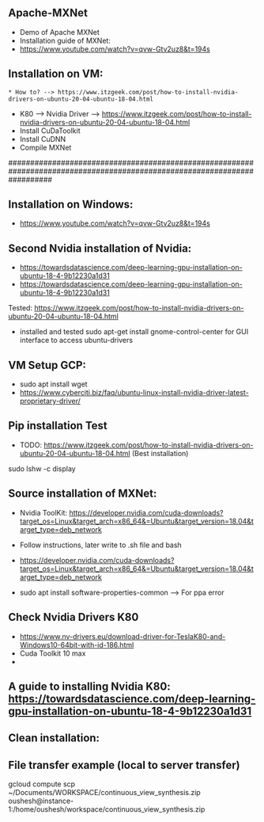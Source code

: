 ## Apache-MXNet
   * Demo of Apache MXNet
   * Installation guide of MXNet:
   * https://www.youtube.com/watch?v=qvw-Gtv2uz8&t=194s

## Installation on VM:
    * How to? --> https://www.itzgeek.com/post/how-to-install-nvidia-drivers-on-ubuntu-20-04-ubuntu-18-04.html
   * K80 --> Nvidia Driver --> https://www.itzgeek.com/post/how-to-install-nvidia-drivers-on-ubuntu-20-04-ubuntu-18-04.html
   * Install CuDaToolkit
   * Install CuDNN
   * Compile MXNet 








##########################################################################################################################


## Installation on Windows:
   * https://www.youtube.com/watch?v=qvw-Gtv2uz8&t=194s
   
## Second Nvidia installation of Nvidia:
   * https://towardsdatascience.com/deep-learning-gpu-installation-on-ubuntu-18-4-9b12230a1d31
   * https://towardsdatascience.com/deep-learning-gpu-installation-on-ubuntu-18-4-9b12230a1d31

Tested: 
https://www.itzgeek.com/post/how-to-install-nvidia-drivers-on-ubuntu-20-04-ubuntu-18-04.html
* installed and tested sudo apt-get install gnome-control-center for GUI interface to access ubuntu-drivers


## VM Setup GCP:
   * sudo apt install wget
   * https://www.cyberciti.biz/faq/ubuntu-linux-install-nvidia-driver-latest-proprietary-driver/ 
## Pip installation Test
   * TODO: https://www.itzgeek.com/post/how-to-install-nvidia-drivers-on-ubuntu-20-04-ubuntu-18-04.html (Best installation)

sudo lshw -c display
## Source installation of MXNet:
   * Nvidia ToolKit: https://developer.nvidia.com/cuda-downloads?target_os=Linux&target_arch=x86_64&=Ubuntu&target_version=18.04&target_type=deb_network
   * Follow instructions, later write to .sh file and bash
   * https://developer.nvidia.com/cuda-downloads?target_os=Linux&target_arch=x86_64&=Ubuntu&target_version=18.04&target_type=deb_network
   
   * sudo apt install software-properties-common --> For ppa error 

## Check Nvidia Drivers K80 
   * https://www.nv-drivers.eu/download-driver-for-TeslaK80-and-Windows10-64bit-with-id-186.html
   * Cuda Toolkit 10 max
   * 

## A guide to installing Nvidia K80: https://towardsdatascience.com/deep-learning-gpu-installation-on-ubuntu-18-4-9b12230a1d31

## Clean installation: 


## File transfer example (local to server transfer)
gcloud compute scp ~/Documents/WORKSPACE/continuous_view_synthesis.zip oushesh@instance-1:/home/oushesh/workspace/continuous_view_synthesis.zip
